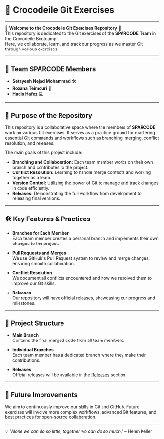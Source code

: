 # 🐊 Crocodeile Git Exercises

---

🌟 **Welcome to the Crocodeile Git Exercises Repository** 🌟  
This repository is dedicated to the Git exercises of the **SPARCODE Team** in the Crocodeile Bootcamp.  
Here, we collaborate, learn, and track our progress as we master Git through various exercises.

---

## 👥 Team SPARCODE Members

- **Setayesh Nejad Mohammad** 🛠️
- **Roxana Teimouri** 🎨
- **Hadis Hafez** 💻

---

## 🚀 Purpose of the Repository

This repository is a collaborative space where the members of **SPARCODE** work on various Git exercises. It serves as a practice ground for mastering essential Git commands and workflows such as branching, merging, conflict resolution, and releases. 

The main goals of this project include:

- **Branching and Collaboration:** Each team member works on their own branch and contributes to the project.
- **Conflict Resolution:** Learning to handle merge conflicts and working together as a team.
- **Version Control:** Utilizing the power of Git to manage and track changes in code efficiently.
- **Releases:** Demonstrating the full workflow from development to releasing final versions.

---

## 🛠️ Key Features & Practices

- **Branches for Each Member**  
  Each team member creates a personal branch and implements their own changes to the project.
  
- **Pull Requests and Merges**  
  We use GitHub's Pull Request system to review and merge changes, ensuring smooth collaboration.

- **Conflict Resolution**  
  We document all conflicts encountered and how we resolved them to improve our Git skills.

- **Releases**  
  Our repository will have official releases, showcasing our progress and milestones.

---

## 📜 Project Structure

- **Main Branch**  
  Contains the final merged code from all team members.
  
- **Individual Branches**  
  Each team member has a dedicated branch where they make their contributions.

- **Releases**  
  Official releases will be available in the [Releases](../../releases) section.

---

## 🎯 Future Improvements

We aim to continuously improve our skills in Git and GitHub. Future exercises will involve more complex workflows, advanced Git features, and best practices for open-source collaboration.

---

💡 *"Alone we can do so little; together we can do so much."* – Helen Keller
